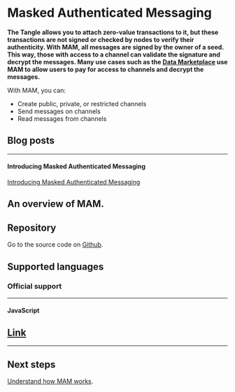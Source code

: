 # Masked Authenticated Messaging

**The Tangle allows you to attach zero-value transactions to it, but these transactions are not signed or checked by nodes to verify their authenticity. With MAM, all messages are signed by the owner of a seed. This way, those with access to a channel can validate the signature and decrypt the messages. Many use cases such as the [Data Marketplace](root://blueprints/0.1/data-marketplace/overview.md) use MAM to allow users to pay for access to channels and decrypt the messages.**

With MAM, you can:

- Create public, private, or restricted channels
- Send messages on channels
- Read messages from channels

## Blog posts

---------------
#### **Introducing Masked Authenticated Messaging** ####
[Introducing Masked Authenticated Messaging](https://blog.iota.org/introducing-masked-authenticated-messaging-e55c1822d50e)

An overview of MAM.
---------------

## Repository

Go to the source code on [Github](https://github.com/iotaledger/mam.js).

## Supported languages

### **Official support** ###

---------------

#### **JavaScript** ####
[Link](/tutorials/js)
---

---------------

## Next steps

[Understand how MAM works](/how-it-works.md).